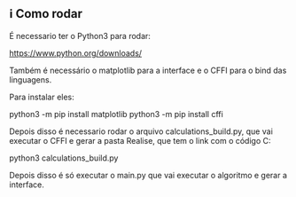 ## :information_source: Como rodar

É necessario ter o Python3 para rodar:

https://www.python.org/downloads/

Também é necessário o matplotlib para a interface e
o CFFI para o bind das linguagens.

Para instalar eles:

python3 -m pip install matplotlib
python3 -m pip install cffi

Depois disso é necessario rodar o arquivo calculations_build.py,
que vai executar o CFFI e gerar a pasta Realise, que tem o link
com o código C:

python3 calculations_build.py

Depois disso é só executar o main.py que vai executar o algoritmo
e gerar a interface.
